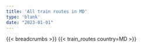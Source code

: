 ```yaml
---
title: 'All train routes in MD'
type: 'blank'
date: "2023-01-01"
---
```


{{< breadcrumbs >}}
{{< train_routes country=MD >}}
